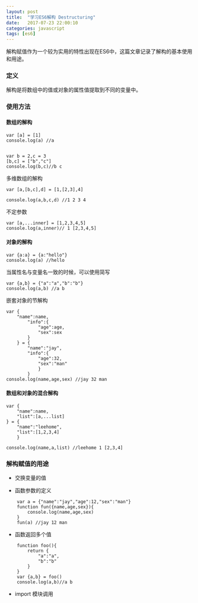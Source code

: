 ```yaml
---
layout: post
title:  "学习ES6解构 Destructuring"
date:   2017-07-23 22:00:10
categories: javascript
tags: [es6]
---
```


解构赋值作为一个较为实用的特性出现在ES6中，这篇文章记录了解构的基本使用和用途。

### 定义

解构是将数组中的值或对象的属性值提取到不同的变量中。

### 使用方法

#### 数组的解构


	var [a] = [1]
	console.log(a) //a
	
	
	var b = 2,c = 3
	[b,c] = ["b","c"]
	console.log(b,c)//b c

多维数组的解构

	var [a,[b,c],d] = [1,[2,3],4]
	
	console.log(a,b,c,d) //1 2 3 4

不定参数

	var [a,...inner] = [1,2,3,4,5]
	console.log(a,inner)// 1 [2,3,4,5]

#### 对象的解构
	
	var {a:a} = {a:"hello"}
	console.log(a) //hello
	
	
当属性名与变量名一致的时候，可以使用简写

	
	var {a,b} = {"a":"a","b":"b"}
	console.log(a,b) //a b

嵌套对象的节解构

	var {
		"name":name,
			"info":{
				"age":age,
				"sex":sex
			}
		} = {
			"name":"jay",
			"info":{
				"age":32,
				"sex":"man"
				}
			}
	console.log(name,age,sex) //jay 32 man
	

#### 数组和对象的混合解构

	var {
		"name":name,
		"list":[a,...list]
	} = {
		"name":"leehome",
		"list":[1,2,3,4]
		}
	
	console.log(name,a,list) //leehome 1 [2,3,4]


### 解构赋值的用途

- 交换变量的值

- 函数参数的定义
	
````
	var a = {"name":"jay","age":12,"sex":"man"}
	function fun({name,age,sex}){
		console.log(name,age,sex)
	}
	fun(a) //jay 12 man
````
- 函数返回多个值

````
	function foo(){
		return {
			"a":"a",
			"b":"b"
		}
	}
	var {a,b} = foo()
	console.log(a,b)//a b
````

- import 模块调用

